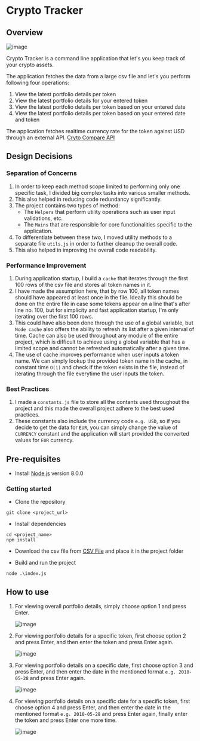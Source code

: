 # Crypto Tracker


## Overview

![image](https://user-images.githubusercontent.com/62833911/192138166-bc9179d5-c306-4454-b566-9d56bbb04704.png)


Crypto Tracker is a command line application that let's you keep track of your crypto assets.

The application fetches the data from a large csv file and let's you perform following four operations:


1. View the latest portfolio details per token
2. View the latest portfolio details for your entered token
3. View the latest portfolio details per token based on your entered date
4. View the latest portfolio details per token based on your entered date and token

The application fetches realtime currency rate for the token against USD through an external API.
[Cryto Compare API](https://min-api.cryptocompare.com/)


## Design Decisions

### Separation of Concerns
1. In order to keep each method scope limited to performing only one specific task, I divided big complex tasks into various smaller methods.
2. This also helped in reducing code redundancy significantly.
3. The project contains two types of method:
    - The `Helpers` that perform utility operations such as user input validations, etc. 
    - The `Mains` that are responsible for core functionalities specific to the application.
4. To differentiate between these two, I moved utility methods to a separate file `utils.js` in order to further cleanup the overall code.
5. This also helped in improving the overall code readability.

### Performance Improvement
1. During application startup, I build a `cache` that iterates through the first 100 rows of the csv file and stores all token names in it.
2. I have made the assumption here, that by row 100, all token names should have appeared at least once in the file. Ideally this should be 
   done on the entire file in case some tokens appear on a line that's after line no. 100, but for simplicity and fast application startup, 
   I'm only iterating over the first 100 rows.
3. This could have also been done through the use of a global variable, but `Node cache` also offers the ability to refresh its list after a
   given interval of time. Cache can also be used throughout any module of the entire project, which is difficult to achieve using a global
   variable that has a limited scope and cannot be refreshed automatically after a given time.
4. The use of cache improves performance when user inputs a token name. We can simply lookup the provided token name in the cache,
   in constant time `O(1)` and check if the token exists in the file, instead of iterating through the file everytime the user inputs the 
   token.
   
### Best Practices
1. I made a `constants.js` file to store all the contants used throughout the project and this made the overall project adhere to the best used
   practices. 
2. These constants also include the currency code `e.g. USD`, so if you decide to get the data for `EUR`, you can simply change the value of
   `CURRENCY` constant and the application will start provided the converted values for `EUR` currency. 


## Pre-requisites

- Install [Node.js](https://nodejs.org/en/) version 8.0.0


### Getting started
- Clone the repository
```
git clone <project_url>
```
- Install dependencies
```
cd <project_name>
npm install
```
- Download the csv file from [CSV File](https://s3-ap-southeast-1.amazonaws.com/static.propine.com/transactions.csv.zip) and place it in the project folder

- Build and run the project
```
node .\index.js
```


## How to use

1. For viewing overall portfolio details, simply choose option 1 and press Enter.

    ![image](https://user-images.githubusercontent.com/62833911/192340787-2b16871a-8669-4237-96c1-bb287e3b5f2b.png)
2. For viewing portfolio details for a specific token, first choose option 2 and press Enter, and then enter the token and press Enter again.

    ![image](https://user-images.githubusercontent.com/62833911/192340902-bf4c4b5e-1dd6-4676-b4e0-73da6d667eaf.png)
3. For viewing portfolio details on a specific date, first choose option 3 and press Enter, and then enter the date 
in the mentioned format `e.g. 2010-05-28` and press Enter again.

    ![image](https://user-images.githubusercontent.com/62833911/192341073-8d271d90-b54a-4d81-8869-dcb2ad6e0e6f.png)
4. For viewing portfolio details on a specific date for a specific token, first choose option 4 and press Enter, and then enter the date 
in the mentioned format `e.g. 2010-05-28` and press Enter again, finally enter the token and press Enter one more time.

    ![image](https://user-images.githubusercontent.com/62833911/192341516-9ad4a343-5e1b-4ce1-a8fd-6f59c67f1819.png)

